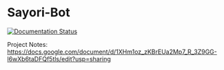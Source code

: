 # Sayori-Bot
[![Documentation Status](https://readthedocs.org/projects/sayori-bot/badge/?version=latest)](https://sayori-bot.readthedocs.io/en/latest/?badge=latest)

Project Notes: https://docs.google.com/document/d/1XHm1oz_zKBrEUa2Mp7_R_3Z9GG-l6wXb6taDFQf5tls/edit?usp=sharing
